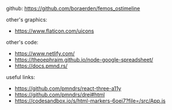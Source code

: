 github: https://github.com/boraerden/femos_ostimeline

other's graphics:

- https://www.flaticon.com/uicons

other's code:

- https://www.netlify.com/
- https://theoephraim.github.io/node-google-spreadsheet/
- https://docs.pmnd.rs/

useful links:

- https://github.com/pmndrs/react-three-a11y
- https://github.com/pmndrs/drei#html
- https://codesandbox.io/s/html-markers-6oei7?file=/src/App.js
